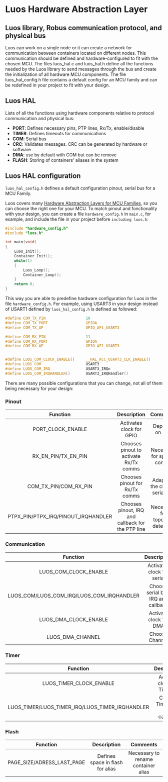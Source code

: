 
# Luos Hardware Abstraction Layer

## Luos library, Robus communication protocol, and physical bus

Luos can work on a single node or it can create a network for communication between containers located on different nodes. This communication should be defined and hardware-configured to fit with the chosen MCU. The files luos_hal.c and luos_hal.h define all the functions needed by the Luos library to send messages through the bus and create the initialization of all hardware MCU components.
The file luos_hal_config.h file contains a default config for an MCU family and can be redefined in your project to fit with your design.

## Luos HAL
Lists of all the functions using hardware components relative to protocol communication and physical bus:

- **PORT**: Defines necessary pins, PTP lines, Rx/Tx, enable/disable
- **TIMER**: Defines timeouts for communications
- **COM**: Serial bus
- **CRC**: Validates messages. CRC can be generated by hardware or software
- **DMA**: use by default with COM but can be remove
- **FLASH**: Storing of containers' aliases in the system

## Luos HAL configuration
`luos_hal_config.h` defines a default configuration pinout, serial bus for a MCU Family.

Luos covers many <a href="https://github.com/Luos-io/LuosHAL" target="_blank">Hardware Abstraction Layers for MCU Families</a>, so you can choose the right one for your MCU.
To match pinout and fonctionality with your design, you can create a file `hardware_config.h` in `main.c`, for example, and include the file in your project before `including luos.h`:
```C
#include "hardware_config.h"
#include "luos.h"

int main(void)
{
    Luos_Init();
    Container_Init();
    while(1)
    {
        Luos_Loop();
        Container_Loop();
    }
    return 0;
}

```
This way you are able to predefine hardware configuration for Luos in the file `hardware_config.h`.
For example, using USART3 in your design instead of USART1 defined by `luos_hal_config.h` is defined as followed:
```C
#define COM_TX_PIN                  10
#define COM_TX_PORT                 GPIOA
#define COM_TX_AF                   GPIO_AF1_USART3

#define COM_RX_PIN                  11
#define COM_RX_PORT                 GPIOA
#define COM_RX_AF                   GPIO_AF1_USART3


#define LUOS_COM_CLOCK_ENABLE()     __HAL_RCC_USART3_CLK_ENABLE()
#define LUOS_COM                    USART3
#define LUOS_COM_IRQ                USART3_IRQn
#define LUOS_COM_IRQHANDLER()       USART3_IRQHandler()

```

There are many possible configurations that you can change, not all of them being necessary for your design:

### Pinout
| Function | Description | Comments |
| :---: | :---: | :---: |
| PORT_CLOCK_ENABLE | Activates clock for GPIO | Depends on port |
| RX_EN_PIN/TX_EN_PIN | Chooses pinout to activate Rx/Tx comms | Necessary for special comms |
| COM_TX_PIN/COM_RX_PIN | Chooses pinout for Rx/Tx comms | Adapts to the chosen serial bus |
| PTPX_PIN/PTPX_IRQ/PINOUT_IRQHANDLER | Chooses pinout, IRQ and callback for the PTP line | Necessary for topology detection |

### Communication
| Function | Description | Comments |
| :---: | :---: | :---: |
| LUOS_COM_CLOCK_ENABLE | Activates clock for serial | Depends on serial bus |
| LUOS_COM/LUOS_COM_IRQ/LUOS_COM_IRQHANDLER | Choose serial bus, IRQ and callback| Adapt to the serial bus chosen |
| LUOS_DMA_CLOCK_ENABLE| Activate clock for DMA| Necessary for for Tx |
| LUOS_DMA_CHANNEL| Choose Channel| Send Tx|

### Timer
| Function | Description | Comments |
| :---: | :---: | :---: |
| LUOS_TIMER_CLOCK_ENABLE| Activate clock for Timeout| Necessary for Timeout |
| LUOS_TIMER/LUOS_TIMER_IRQ/LUOS_TIMER_IRQHANDLER | Choose Timer, IRQ and callback| Necessary for Timeout |

### Flash
| Function | Description | Comments |
| :---: | :---: | :---: |
| PAGE_SIZE/ADRESS_LAST_PAGE | Defines space in flash for alias| Necessary to rename container alias |


